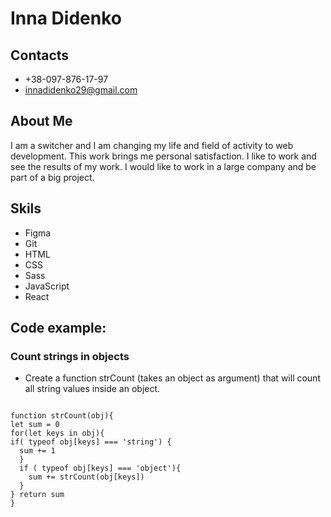 # Inna Didenko

## Contacts
* +38-097-876-17-97
* innadidenko29@gmail.com

## About Me
 I am a switcher and I am changing my life and field of activity to
 web development. This work brings me personal satisfaction. I like
 to work and see the results of my work. I would like
 to work in a large company and be part of a big project.

## Skils
* Figma
* Git
* HTML
* CSS 
* Sass
* JavaScript 
* React

## Code example:
### Count strings in objects
* Create a function strCount (takes an object as argument) that will count all string values inside an object.

```

function strCount(obj){
let sum = 0
for(let keys in obj){
if( typeof obj[keys] === 'string') {
  sum += 1
  }
  if ( typeof obj[keys] === 'object'){
    sum += strCount(obj[keys])
  }
} return sum
}

```